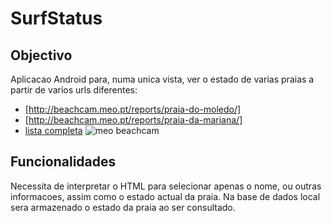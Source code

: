 SurfStatus
==========

## Objectivo
Aplicacao Android para, numa unica vista, ver o estado de varias praias a partir de varios urls diferentes:

* [http://beachcam.meo.pt/reports/praia-do-moledo/]
* [http://beachcam.meo.pt/reports/praia-da-mariana/]
* [lista completa](http://beachcam.meo.pt/reports/) ![meo beachcam](http://beachcam.meo.pt/images/2016/menu/meo_beachcam.png)




## Funcionalidades
Necessita de interpretar o HTML para selecionar apenas o nome, ou outras informacoes, assim como o estado actual da praia.
Na base de dados local sera armazenado o estado da praia ao ser consultado.


